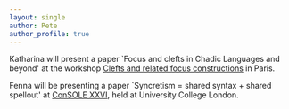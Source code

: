 ```yaml
---
layout: single
author: Pete
author_profile: true
---
```


Katharina will present a paper `Focus and clefts in Chadic Languages and beyond' at the workshop [Clefts and related focus constructions](https://www.vjf.cnrs.fr/sedyl/images/Divers_Doc/2018_02_15-16_Clefts.pdf) in Paris.

Fenna will be presenting a paper `Syncretism = shared syntax + shared spellout' at [ConSOLE XXVI](https://console2018.wordpress.com/), held at University College London.